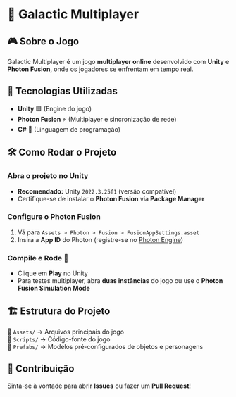 # 🌌 Galactic Multiplayer  

## 🎮 Sobre o Jogo  
Galactic Multiplayer é um jogo **multiplayer online** desenvolvido com **Unity** e **Photon Fusion**, onde os jogadores se enfrentam em tempo real.  

## 🚀 Tecnologias Utilizadas  
- **Unity** 🟦 (Engine do jogo)  
- **Photon Fusion** ⚡ (Multiplayer e sincronização de rede)  
- **C#** 🔷 (Linguagem de programação)  

## 🛠️ Como Rodar o Projeto  

### Abra o projeto no Unity  
- **Recomendado:** Unity `2022.3.25f1` (versão compatível)  
- Certifique-se de instalar o **Photon Fusion** via **Package Manager**  

### Configure o Photon Fusion  
1. Vá para `Assets > Photon > Fusion > FusionAppSettings.asset`  
2. Insira a **App ID** do Photon (registre-se no [Photon Engine](https://www.photonengine.com/))  

### Compile e Rode 🚀  
- Clique em **Play** no Unity  
- Para testes multiplayer, abra **duas instâncias** do jogo ou use o **Photon Fusion Simulation Mode**  

## 🏗️ Estrutura do Projeto  
📂 `Assets/` → Arquivos principais do jogo  
📂 `Scripts/` → Código-fonte do jogo  
📂 `Prefabs/` → Modelos pré-configurados de objetos e personagens  

## 🤝 Contribuição  
Sinta-se à vontade para abrir **Issues** ou fazer um **Pull Request**!  

